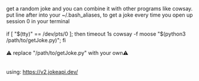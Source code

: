 get a random joke and you can combine it with other programs like cowsay.<br />
put line after into your ~/.bash_aliases, to get a joke every time you open up session 0 in your terminal<br />
<br /> 
if [ "$(tty)" == /dev/pts/0 ]; then timeout 1s cowsay -f moose "$(python3 /path/to/getJoke.py)"; fi<br /> 
<br />
⚠️ replace "/path/to/getJoke.py" with your own⚠️ <br />
<br />
<br />
using: https://v2.jokeapi.dev/
